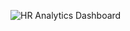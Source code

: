 ![HR Analytics Dashboard](https://github.com/shubhammalik20/Power-Bi-Project/assets/135993334/58b782fb-7bdd-4a48-afe0-bcb45baefb97)

